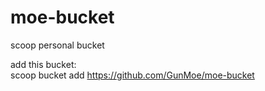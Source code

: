 # moe-bucket

scoop personal bucket

add this bucket:  
scoop bucket add https://github.com/GunMoe/moe-bucket

